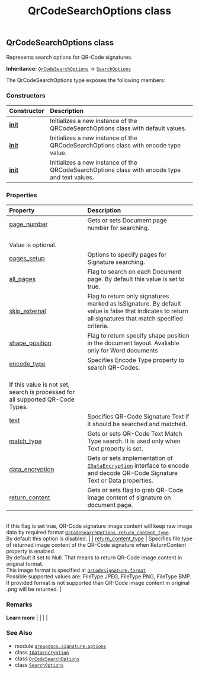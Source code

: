 ﻿---
title: QrCodeSearchOptions class
second_title: GroupDocs.Signature for Python via .NET API References
description: 
type: docs
url: /python-net/groupdocs.signature.options/qrcodesearchoptions/
is_root: false
weight: 330
---

## QrCodeSearchOptions class

Represents search options for QR-Code signatures.



**Inheritance:** [`QrCodeSearchOptions`](/signature/python-net/groupdocs.signature.options/qrcodesearchoptions) → 
[`SearchOptions`](/signature/python-net/groupdocs.signature.options/searchoptions)



The QrCodeSearchOptions type exposes the following members:

### Constructors
| Constructor | Description |
| :- | :- |
| [__init__](/signature/python-net/groupdocs.signature.options/qrcodesearchoptions/__init__/#) | Initializes a new instance of the QRCodeSearchOptions class with default values. |
| [__init__](/signature/python-net/groupdocs.signature.options/qrcodesearchoptions/__init__/#groupdocs.signature.domain.QrCodeType) | Initializes a new instance of the QRCodeSearchOptions class with encode type value. |
| [__init__](/signature/python-net/groupdocs.signature.options/qrcodesearchoptions/__init__/#groupdocs.signature.domain.QrCodeType-str) | Initializes a new instance of the QRCodeSearchOptions class with encode type and text values. |


### Properties
| Property | Description |
| :- | :- |
| [page_number](/signature/python-net/groupdocs.signature.options/qrcodesearchoptions/page_number) | Gets or sets Document page number for searching.<br/>Value is optional. |
| [pages_setup](/signature/python-net/groupdocs.signature.options/qrcodesearchoptions/pages_setup) | Options to specify pages for Signature searching. |
| [all_pages](/signature/python-net/groupdocs.signature.options/qrcodesearchoptions/all_pages) | Flag to search on each Document page. By default this value is set to true. |
| [skip_external](/signature/python-net/groupdocs.signature.options/qrcodesearchoptions/skip_external) | Flag to return only signatures marked as IsSignature. By default value is false that indicates to return all signatures that match specified criteria. |
| [shape_position](/signature/python-net/groupdocs.signature.options/qrcodesearchoptions/shape_position) | Flag to return specify shape position in the document layout. Avaliable only for Word documents |
| [encode_type](/signature/python-net/groupdocs.signature.options/qrcodesearchoptions/encode_type) | Specifies Encode Type property to search QR-Codes.<br/>If this value is not set, search is processed for all supported QR-Code Types. |
| [text](/signature/python-net/groupdocs.signature.options/qrcodesearchoptions/text) | Specifies QR-Code Signature Text if it should be searched and matched. |
| [match_type](/signature/python-net/groupdocs.signature.options/qrcodesearchoptions/match_type) | Gets or sets QR-Code Text Match Type search. It is used only when Text property is set. |
| [data_encryption](/signature/python-net/groupdocs.signature.options/qrcodesearchoptions/data_encryption) | Gets or sets implementation of [`IDataEncryption`](/signature/python-net/groupdocs.signature.domain.extensions/idataencryption) interface to encode and decode QR-Code Signature Text or Data properties. |
| [return_content](/signature/python-net/groupdocs.signature.options/qrcodesearchoptions/return_content) | Gets or sets flag to grab QR-Code image content of signature on document page.<br/>If this flag is set true, QR-Code signature image content will keep raw image data by required format [`QrCodeSearchOptions.return_content_type`](/signature/python-net/groupdocs.signature.options/qrcodesearchoptions#return_content_type).<br/>By default this option is disabled. |
| [return_content_type](/signature/python-net/groupdocs.signature.options/qrcodesearchoptions/return_content_type) | Specifies file type of returned image content of the QR-Code signature when ReturnContent property is enabled.<br/>By default it set to Null. That means to return QR-Code image content in original format. <br/>This image format is specified at [`QrCodeSignature.format`](/signature/python-net/groupdocs.signature.domain/qrcodesignature#format)<br/>Possible supported values are: FileType.JPEG, FileType.PNG, FileType.BMP. <br/>If provided format is not supported than QR-Code image content in original .png will be returned. |



### Remarks 


**Learn more** |
|
 |
 |

### See Also
* module [`groupdocs.signature.options`](..)
* class [`IDataEncryption`](/signature/python-net/groupdocs.signature.domain.extensions/idataencryption)
* class [`QrCodeSearchOptions`](/signature/python-net/groupdocs.signature.options/qrcodesearchoptions)
* class [`SearchOptions`](/signature/python-net/groupdocs.signature.options/searchoptions)
